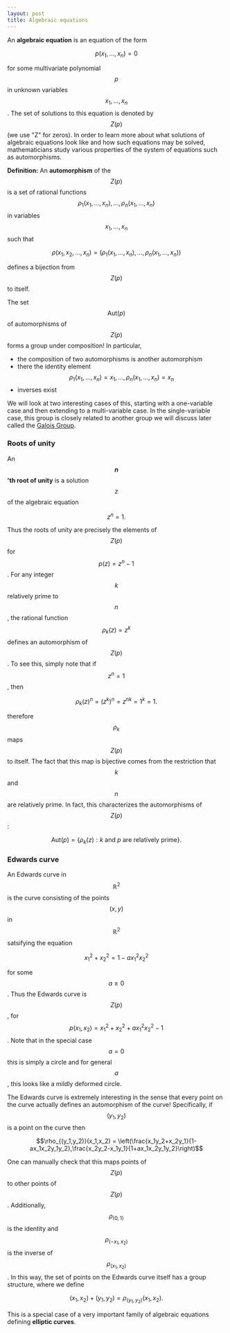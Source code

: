 ```yaml
---
layout: post
title: Algebraic equations
---
```


An **algebraic equation** is an equation of the form

$$p(x_1,\dots, x_n) = 0$$

for some multivariate polynomial $$p$$ in unknown variables $$x_1,\dots, x_n$$.  The set of solutions to this equation is denoted by $$Z(p)$$ (we use "Z" for zeros).  In order to learn more about what solutions of algebraic equations look like and how such equations may be solved, mathematicians study various properties of the system of equations such as automorphisms.

**Definition:** An **automorphism** of the $$Z(p)$$ is a set of rational functions $$\rho_1(x_1,\dots,x_n),\dots,\rho_n(x_1,\dots,x_n)$$ in variables $$x_1,\dots,x_n$$ such that

$$\rho(x_1,x_2,\dots, x_n) = (\rho_1(x_1,\dots,x_n),\dots,\rho_n(x_1,\dots,x_n))$$

defines a bijection from $$Z(p)$$ to itself.

The set $$\text{Aut}(p)$$ of automorphisms of $$Z(p)$$ forms a group under composition!  In particular,
* the composition of two automorphisms is another automorphism
* there the identity element $$\rho_1(x_1,\dots,x_n) = x_1,\dots,\rho_n(x_1,\dots,x_n) = x_n$$
* inverses exist

We will look at two interesting cases of this, starting with a one-variable case and then extending to a multi-variable case.
In the single-variable case, this group is closely related to another group we will discuss later called the [Galois Group](https://en.wikipedia.org/wiki/Galois_group).

### Roots of unity
An **$$n$$'th root of unity** is a solution $$z$$ of the algebraic equation

$$z^n = 1.$$

Thus the roots of unity are precisely the elements of $$Z(p)$$ for $$p(z) = z^n-1$$.  For any integer $$k$$ relatively prime to $$n$$, the rational function $$\rho_k(z) = z^k$$ defines an automorphism of $$Z(p)$$.  To see this, simply note that if $$z^n=1$$, then

$$\rho_k(z)^n = (z^k)^n = z^{nk} = 1^k = 1.$$

therefore $$\rho_k$$ maps $$Z(p)$$ to itself.  The fact that this map is bijective comes from the restriction that $$k$$ and $$n$$ are relatively prime.
In fact, this characterizes the automorphisms of $$Z(p)$$:

$$\text{Aut}(p) = \{\rho_k(z) : \text{$k$ and $p$ are relatively prime}\}.$$


### Edwards curve
An Edwards curve in $$\mathbb R^2$$ is the curve consisting of the points $$(x,y)$$ in $$\mathbb R^2$$ satsifying the equation

$$x_1^2 + x_2^2 = 1 - ax_1^2x_2^2$$

for some $$a\geq 0$$.  Thus the Edwards curve is $$Z(p)$$, for $$p(x_1,x_2) = x_1^2+x_2^2+ax_1^2x_2^2-1$$.  Note that in the special case $$a=0$$ this is simply a circle and for general $$a$$, this looks like a mildly deformed circle.

The Edwards curve is extremely interesting in the sense that every point on the curve actually defines an automorphism of the curve!  Specifically, if $$(y_1,y_2)$$ is a point on the curve then 

$$\rho_{(y_1,y_2)}(x_1,x_2) = \left(\frac{x_1y_2+x_2y_1}{1-ax_1x_2y_1y_2},\frac{x_2y_2-x_1y_1}{1+ax_1x_2y_1y_2}\right)$$

One can manually check that this maps points of $$Z(p)$$ to other points of $$Z(p)$$.  Additionally, $$\rho_{(0,1)}$$ is the identity and $$\rho_{(-x_1,x_2)}$$ is the inverse of $$\rho_{(x_1,x_2)}$$.  In this way, the set of points on the Edwards curve itself has a group structure, where we define

$$(x_1,x_2) + (y_1,y_2) = \rho_{(y_1,y_2)}(x_1,x_2).$$

This is a special case of a very important family of algebraic equations defining **elliptic curves**.


